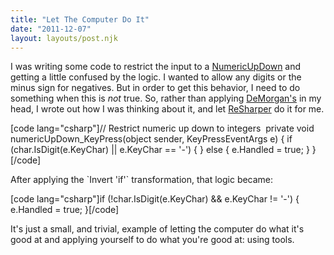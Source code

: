 ```yaml
---
title: "Let The Computer Do It"
date: "2011-12-07"
layout: layouts/post.njk
---
```


I was writing some code to restrict the input to a [NumericUpDown](http://msdn.microsoft.com/en-us/library/729xt55s.aspx) and getting a little confused by the logic. I wanted to allow any digits or the minus sign for negatives. But in order to get this behavior, I need to do something when this is _not_ true. So, rather than applying [DeMorgan's](http://en.wikipedia.org/wiki/De_Morgan%27s_laws) in my head, I wrote out how I was thinking about it, and let [ReSharper](http://www.jetbrains.com/resharper/) do it for me.

\[code lang="csharp"\]// Restrict numeric up down to integers </code> private void numericUpDown_KeyPress(object sender, KeyPressEventArgs e) { if (char.IsDigit(e.KeyChar) || e.KeyChar == '-') { } else { e.Handled = true; } }\[/code\]

After applying the \`Invert 'if'\` transformation, that logic became:

\[code lang="csharp"\]if (!char.IsDigit(e.KeyChar) && e.KeyChar != '-') { e.Handled = true; }\[/code\]

It's just a small, and trivial, example of letting the computer do what it's good at and applying yourself to do what you're good at: using tools.

